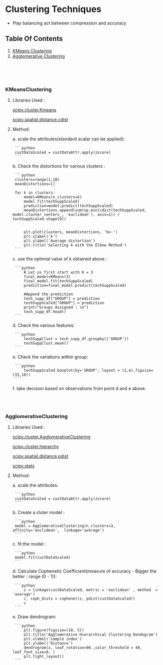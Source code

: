 # Clustering Techniques
- Play balancing act between compression and accuracy

## Table Of Contents
1. [KMeans Clustering](#kmeansclustering)
2. [Agglomerative Clustering](#agglomerativeclustering)
<br>
<br>
<br>



### KMeansClustering
1. Libraries Used :
    
    [scipy.cluster.Kmeans](https://scikit-learn.org/stable/modules/generated/sklearn.cluster.KMeans.html#sklearn.cluster.KMeans) 

    [scipy.spatial.distance.cdist](https://docs.scipy.org/doc/scipy/reference/generated/scipy.spatial.distance.cdist.html)



2. Method:

    a. scale the attributes(standard scalar can be applied):

        ```python
        custDataScaled = custDataAttr.apply(zscore)
        ```
    b. Check the distortions for various clusters  :

        ```python
        clusters=range(1,10)
        meanDistortions=[]

        for k in clusters:
            model=KMeans(n_clusters=k)
            model.fit(techSuppScaled)
            prediction=model.predict(techSuppScaled)
            meanDistortions.append(sum(np.min(cdist(techSuppScaled, model.cluster_centers_, 'euclidean'), axis=1)) / techSuppScaled.shape[0])


            plt.plot(clusters, meanDistortions, 'bx-')
            plt.xlabel('k')
            plt.ylabel('Average distortion')
            plt.title('Selecting k with the Elbow Method')
        ```

    c. use the optimial value of k obtained above :
    
        ```python
            # Let us first start with K = 3
            final_model=KMeans(3)
            final_model.fit(techSuppScaled)
            prediction=final_model.predict(techSuppScaled)

            #Append the prediction 
            tech_supp_df["GROUP"] = prediction
            techSuppScaled["GROUP"] = prediction
            print("Groups Assigned : \n")
            tech_supp_df.head()
        ```

    d. Check the various features:

        ```python
            techSuppClust = tech_supp_df.groupby(['GROUP'])
            techSuppClust.mean()
        ```

    e. Check the variations within group:

        ```python
            techSuppScaled.boxplot(by='GROUP', layout = (2,4),figsize=(15,10))
        ```  

    f. take decision based on observations from point d and e above.

<br>
<br>


### AgglomerativeClustering
1. Libraries Used :
    
    [scipy.cluster.AgglomerativeClustering](https://scikit-learn.org/stable/modules/generated/sklearn.cluster.AgglomerativeClustering.html) 

    [scipy.cluster.hierarchy](https://docs.scipy.org/doc/scipy/reference/cluster.hierarchy.html#module-scipy.cluster.hierarchy)

    [scipy.spatial.distance.pdist](https://docs.scipy.org/doc/scipy/reference/generated/scipy.spatial.distance.pdist.html)

    [scipy.stats](https://docs.scipy.org/doc/scipy/reference/generated/scipy.stats.zscore.html)

2. Method:

    a. scale the attributes:

        ```python
        custDataScaled = custDataAttr.apply(zscore)
        ```
    b. Create a cluter model :

        ```python
        model = AgglomerativeClustering(n_clusters=3, affinity='euclidean',  linkage='average')
        ```

    c. fit the  model :
    
        ```python
        model.fit(custDataScaled)
        ```

    d. Calculate Cophenetic Coefficient(measure of accuracy - Bigger the better : range (0 - 1)):

        ```python
            z = linkage(custDataScaled, metric = 'euclidean' , method  = 'average')
            c, coph_dists = cophenet(z, pdist(custDataScaled))
            c
        ```

    e. Draw dendrogram:

        ```python
            plt.figure(figsize=(10, 5))
            plt.title('Agglomerative Hierarchical Clustering Dendogram')
            plt.xlabel('sample index')
            plt.ylabel('Distance')
            dendrogram(z, leaf_rotation=90.,color_threshold = 40, leaf_font_size=8. )
            plt.tight_layout()
        ```